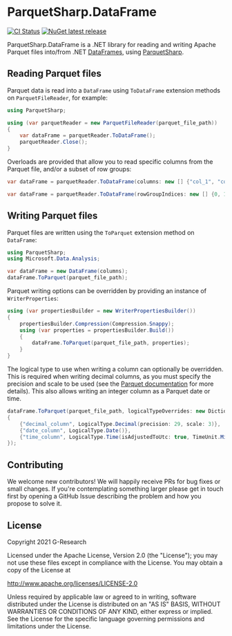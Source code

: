 # ParquetSharp.DataFrame

[![CI Status](https://github.com/G-Research/ParquetSharp.DataFrame/actions/workflows/ci.yml/badge.svg?branch=main&event=push)](https://github.com/G-Research/ParquetSharp.DataFrame/actions/workflows/ci.yml?query=branch%3Amain+event%3Apush)
[![NuGet latest release](https://img.shields.io/nuget/v/ParquetSharp.DataFrame.svg)](https://www.nuget.org/packages/ParquetSharp.DataFrame)

ParquetSharp.DataFrame is a .NET library for reading and writing Apache Parquet files into/from .NET [DataFrames][1], using [ParquetSharp][2].

[1]: https://docs.microsoft.com/en-us/dotnet/api/microsoft.data.analysis.dataframe
[2]: https://github.com/G-Research/ParquetSharp

## Reading Parquet files

Parquet data is read into a `DataFrame` using `ToDataFrame` extension methods on `ParquetFileReader`,
for example:

```C#
using ParquetSharp;

using (var parquetReader = new ParquetFileReader(parquet_file_path))
{
    var dataFrame = parquetReader.ToDataFrame();
    parquetReader.Close();
}
```

Overloads are provided that allow you to read specific columns from the Parquet file,
and/or a subset of row groups:

```C#
var dataFrame = parquetReader.ToDataFrame(columns: new [] {"col_1", "col_2"});
```

```C#
var dataFrame = parquetReader.ToDataFrame(rowGroupIndices: new [] {0, 1});
```

## Writing Parquet files

Parquet files are written using the `ToParquet` extension method on `DataFrame`:

```C#
using ParquetSharp;
using Microsoft.Data.Analysis;

var dataFrame = new DataFrame(columns);
dataFrame.ToParquet(parquet_file_path);
```

Parquet writing options can be overridden by providing an instance of `WriterProperties`:

```C#
using (var propertiesBuilder = new WriterPropertiesBuilder())
{
    propertiesBuilder.Compression(Compression.Snappy);
    using (var properties = propertiesBuilder.Build())
    {
        dataFrame.ToParquet(parquet_file_path, properties);
    }
}
```

The logical type to use when writing a column can optionally be overridden.
This is required when writing decimal columns, as you must specify the precision and scale to be used
(see the [Parquet documentation](https://github.com/apache/parquet-format/blob/master/LogicalTypes.md#decimal) for more details).
This also allows writing an integer column as a Parquet date or time.

```C#
dataFrame.ToParquet(parquet_file_path, logicalTypeOverrides: new Dictionary<string, LogicalType>
{
    {"decimal_column", LogicalType.Decimal(precision: 29, scale: 3)},
    {"date_column", LogicalType.Date()},
    {"time_column", LogicalType.Time(isAdjustedToUtc: true, TimeUnit.Millis)},
});
```

## Contributing

We welcome new contributors! We will happily receive PRs for bug fixes or small changes.
If you're contemplating something larger please get in touch first by opening a GitHub Issue describing the problem and how you propose to solve it.

## License

Copyright 2021 G-Research

Licensed under the Apache License, Version 2.0 (the "License"); you may not use these files except in compliance with the License.
You may obtain a copy of the License at

http://www.apache.org/licenses/LICENSE-2.0

Unless required by applicable law or agreed to in writing, software
distributed under the License is distributed on an "AS IS" BASIS,
WITHOUT WARRANTIES OR CONDITIONS OF ANY KIND, either express or implied.
See the License for the specific language governing permissions and
limitations under the License.
